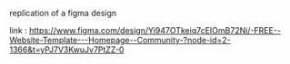 replication of a figma design 

link : https://www.figma.com/design/Yi947OTkeiq7cEIOmB72Ni/-FREE--Website-Template---Homepage--Community-?node-id=2-1366&t=yPJ7V3KwuJv7PtZZ-0
